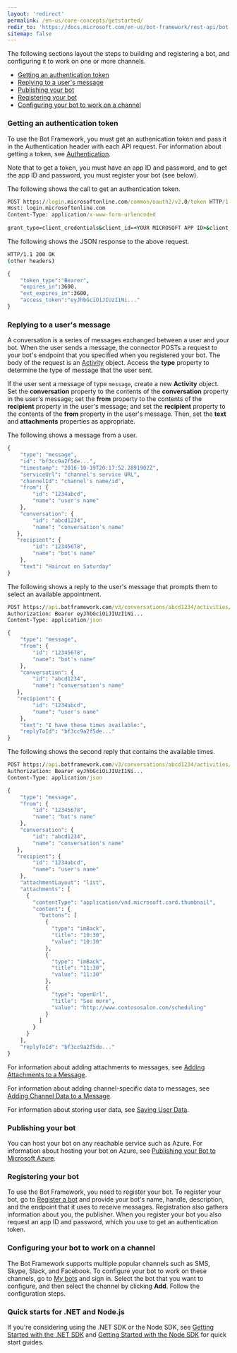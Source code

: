 ```yaml
---
layout: 'redirect'
permalink: /en-us/core-concepts/getstarted/
redir_to: 'https://docs.microsoft.com/en-us/bot-framework/rest-api/bot-framework-rest-connector-quickstart'
sitemap: false
---
```


The following sections layout the steps to building and registering a bot, and configuring it to work on one or more channels.

- [Getting an authentication token](#token)
- [Replying to a user's message](#message)
- [Publishing your bot](#publish)
- [Registering your bot](#register)
- [Configuring your bot to work on a channel](#configure)


<a id="token" />

### Getting an authentication token

To use the Bot Framework, you must get an authenication token and pass it in the Authentication header with each API request. For information about getting a token, see [Authentication](../authentication).

Note that to get a token, you must have an app ID and password, and to get the app ID and password, you must register your bot (see below).

The following shows the call to get an authentication token.

```cmd
POST https://login.microsoftonline.com/common/oauth2/v2.0/token HTTP/1.1
Host: login.microsoftonline.com
Content-Type: application/x-www-form-urlencoded
 
grant_type=client_credentials&client_id=<YOUR MICROSOFT APP ID>&client_secret=<YOUR MICROSOFT APP PASSWORD>&scope=https%3A%2F%2Fgraph.microsoft.com%2F.default
```

The following shows the JSON response to the above request.

```cmd
HTTP/1.1 200 OK
(other headers) 

{
    "token_type":"Bearer",
    "expires_in":3600,
    "ext_expires_in":3600,
    "access_token":"eyJhbGciOiJIUzI1Ni..."
}
```

<a id="message" />

### Replying to a user's message

A conversation is a series of messages exchanged between a user and your bot. When the user sends a message, the connector POSTs a request to your bot's endpoint that you specified when you registered your bot. The body of the request is an [Activity](../reference/#activity) object. Access the **type** property to determine the type of message that the user sent. 

If the user sent a message of type `message`, create a new **Activity** object. Set the **conversation** property to the contents of the **conversation** property in the user's message; set the **from** property to the contents of the **recipient** property in the user's message; and set the **recipient** property to the contents of the **from** property in the user's message. Then, set the **text** and **attachments** properties as appropriate.

The following shows a message from a user.

```cmd
{
    "type": "message",
    "id": "bf3cc9a2f5de...",
    "timestamp": "2016-10-19T20:17:52.2891902Z",
    "serviceUrl": "channel's service URL",
    "channelId": "channel's name/id",
    "from": {
        "id": "1234abcd",
        "name": "user's name"
    },
    "conversation": {
        "id": "abcd1234",
        "name": "conversation's name"
   },
   "recipient": {
        "id": "12345678",
        "name": "bot's name"
    },
    "text": "Haircut on Saturday"
}
```

The following shows a reply to the user's message that prompts them to select an available appointment.

```cmd
POST https://api.botframework.com/v3/conversations/abcd1234/activities/bf3cc9a2f5de... HTTP/1.1
Authorization: Bearer eyJhbGciOiJIUzI1Ni...
Content-Type: application/json

{
    "type": "message",
    "from": {
        "id": "12345678",
        "name": "bot's name"
    },
    "conversation": {
        "id": "abcd1234",
        "name": "conversation's name"
   },
   "recipient": {
        "id": "1234abcd",
        "name": "user's name"
    },
    "text": "I have these times available:",
    "replyToId": "bf3cc9a2f5de..."
}
```

The following shows the second reply that contains the available times.

```cmd
POST https://api.botframework.com/v3/conversations/abcd1234/activities/bf3cc9a2f5de... HTTP/1.1
Authorization: Bearer eyJhbGciOiJIUzI1Ni...
Content-Type: application/json

{
    "type": "message",
    "from": {
        "id": "12345678",
        "name": "bot's name"
    },
    "conversation": {
        "id": "abcd1234",
        "name": "conversation's name"
   },
   "recipient": {
        "id": "1234abcd",
        "name": "user's name"
    },
    "attachmentLayout": "list",
    "attachments": [
      {
        "contentType": "application/vnd.microsoft.card.thumbnail",
        "content": {
          "buttons": [
            {
              "type": "imBack",
              "title": "10:30",
              "value": "10:30"
            },
            {
              "type": "imBack",
              "title": "11:30",
              "value": "11:30"
            },
            {
              "type": "openUrl",
              "title": "See more",
              "value": "http://www.contososalon.com/scheduling"
            }
          ]
        }
      }
    ],
    "replyToId": "bf3cc9a2f5de..."
}
```   

For information about adding attachments to messages, see [Adding Attachments to a Message](../attachments).

For information about adding channel-specific data to messages, see [Adding Channel Data to a Message](../channeldata).

For information about storing user data, see [Saving User Data](../userdata).

<a id="publish" />

### Publishing your bot

You can host your bot on any reachable service such as Azure. For information about hosting your bot on Azure, see [Publishing your Bot to Microsoft Azure](/en-us/csharp/builder/sdkreference/gettingstarted.html).


<a id="register" />

### Registering your bot

To use the Bot Framework, you need to register your bot. To register your bot, go to [Register a bot](https://dev.botframework.com/bots/new) and provide your bot's name, handle, description, and the endpoint that it uses to receive messages. Registration also gathers information about you, the publisher. When you register your bot you also request an app ID and password, which you use to get an authentication token. 


<a id="configure" />

### Configuring your bot to work on a channel

The Bot Framework supports multiple popular channels such as SMS, Skype, Slack, and Facebook. To configure your bot to work on these channels, go to [My bots](https://dev.botframework.com/bots) and sign in. Select the bot that you want to configure, and then select the channel by clicking **Add**. Follow the configuration steps. 


### Quick starts for .NET and Node.js

If you're considering using the .NET SDK or the Node SDK, see [Getting Started with the .NET SDK](/en-us/csharp/builder/sdkreference/gettingstarted.html) and [Getting Started with the Node SDK](/en-us/node/builder/overview/#navtitle) for quick start guides. 
